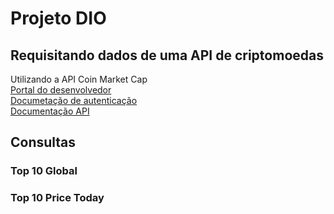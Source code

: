 # Projeto DIO 
## Requisitando dados de uma API de criptomoedas
Utilizando a API Coin Market Cap <br>
[Portal do desenvolvedor](https://pro.coinmarketcap.com/account) <br>
[Documetação de autenticação](https://coinmarketcap.com/api/documentation/v1/#section/Authentication) <br>
[Documentação API](https://coinmarketcap.com/api/documentation/v1/#) <br>

## Consultas
### Top 10 Global
### Top 10 Price Today